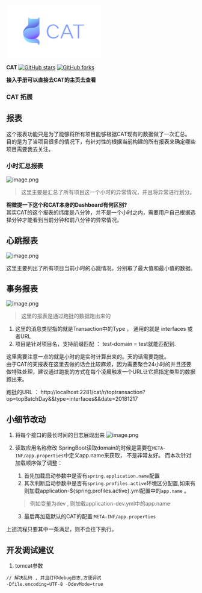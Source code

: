<img src="https://github.com/dianping/cat/raw/master/cat-home/src/main/webapp/images/logo/cat_logo03.png" width="50%">

**CAT**
 [![GitHub stars](https://img.shields.io/github/stars/dianping/cat.svg?style=social&label=Star&)](https://github.com/dianping/cat/stargazers)
 [![GitHub forks](https://img.shields.io/github/forks/dianping/cat.svg?style=social&label=Fork&)](https://github.com/dianping/cat/fork)

**接入手册可以直接去CAT的主页去查看**

### CAT 拓展 
## 报表
这个报表功能只是为了能够将所有项目能够根据CAT现有的数据做了一次汇总。  
目的是为了当项目很多的情况下，有针对性的根据当前构建的所有报表来确定哪些项目需要我去关注。
### 小时汇总报表
![image.png](https://upload-images.jianshu.io/upload_images/6370985-00df3f65460bc523.png?imageMogr2/auto-orient/strip%7CimageView2/2/w/1240)

> 这里主要是汇总了所有项目这一个小时的异常情况，并且将异常进行划分。


**稍微提一下这个和CAT本身的Dashboard有何区别?**  
其实CAT的这个报表的纬度是八分钟，并不是一个小时之内，需要用户自己根据选择分钟才能看到当前分钟和前八分钟的异常情况。

## 心跳报表
![image.png](https://upload-images.jianshu.io/upload_images/6370985-8e31f9d5fde87ac6.png?imageMogr2/auto-orient/strip%7CimageView2/2/w/1240)

这里主要列出了所有项目当前小时的心跳情况，分别取了最大值和最小值的数据。

## 事务报表
![image.png](https://upload-images.jianshu.io/upload_images/6370985-50b74bd26c196de6.png?imageMogr2/auto-orient/strip%7CimageView2/2/w/1240)

> 这里的报表是通过跑批的数据跑出来的 

1. 这里的消息类型指的就是Transaction中的Type ， 通用的就是 interfaces 或者URL 
2. 项目是针对项目名，支持前缀匹配 ： test-domain = test就能匹配到.

这里需要注意一点的就是小时的是实时计算出来的。天的话需要跑批。  
由于CAT的天报表在这里去做的话会比较麻烦，因为需要聚合24小时的并且还要做特殊处理，建议通过跑批的方式在每个凌晨触发一个URL让它把指定类型的数据跑出来。

跑批的URL ： http://localhost:2281/cat/r/toptransaction?op=topBatchDay&&type=interfaces&&date=20181217

## 小细节改动
1. 将每个接口的最长时间的日志展现出来
![image.png](https://upload-images.jianshu.io/upload_images/6370985-c16441eaae72f4ae.png?imageMogr2/auto-orient/strip%7CimageView2/2/w/1240)

2. 读取应用名称修改
SpringBoot读取domain的时候是需要在`META-INF/app.properties`中定义app.name来获取，
不是非常友好。
而本次针对加载顺序做了调整：
    1. 首先加载启动参数中是否有`spring.application.name`配置
    2. 其次判断启动参数中是否有`spring.profiles.active`环境区分配置,如果有则加载application-${spring.profiles.active}.yml配置中的`app.name` 。
     > 例如变量为dev , 则加载application-dev.yml中的app.name
    3. 最后再加载默认的CAT的配置:`META-INF/app.properties`  
    
上述流程只要其中一条满足，则不会往下执行。

## 开发调试建议
1. tomcat参数
```tex
// 解决乱码 , 并且打印debug日志,方便调试
-Dfile.encoding=UTF-8 -DdevMode=true
```
